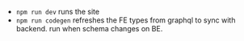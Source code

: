- `npm run dev` runs the site
- `npm run codegen` refreshes the FE types from graphql to sync with backend. run when schema changes on BE.
